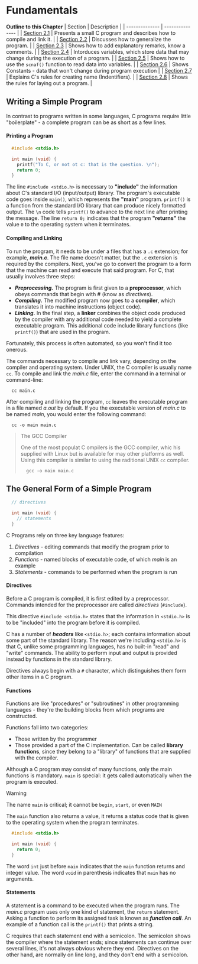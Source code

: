 # Fundamentals

**Outline to this Chapter**
| Section | Description |
| -------------- | --------------- |
| [Section 2.1](#writing-a-simple-program) | Presents a small C program and describes how to compile and link it. |
| [Section 2.2](#the-general-form-of-a-simple-program) | Discusses how to generalize the program. |
| [Section 2.3](#comments) | Shows how to add explanatory remarks, know a comments. |
| [Section 2.4](#variables-and-assignment) | Intorduces variables, which store data that may change during the execution of a program. |
| [Section 2.5](#reading-input) | Shows how to use the `scnaf()` function to read data into variables. |
| [Section 2.6](#defining-names-for-constants) | Shows Constants - data that won't change during program execution |
| [Section 2.7](#identifiers) | Explains C's rules for creating name (Indentifiers). |
| [Section 2.8](#layout-of-a-c-program) | Shows the rules for laying out a program. |

## Writing a Simple Program

In contrast to programs written in some languages, C programs require little "boilerplate" - a complete program can be as short as a few lines.

#### Printing a Program

```C
  #include <stdio.h>

  int main (void) {
    printf("To C, or not ot c: that is the question. \n");
    return 0;
  }
```

The line `#include <stdio.h>` is necessary to **"include"** the information about C's standard I/O (input/output) library.
The program's executable code goes inside `main()`, which represents the **"main"** program.
`printf()` is a function from the standard I/O library that can produce nicely formatted output.
The `\n` code tells `printf()` to advance to the next line after printing the message.
The line `return 0;` indicates that the program **"returns"** the value `0` to the operating system when it terminates.

#### Compiling and Linking

To run the program, it needs to be under a files that has a `.c` extension; for example, **_main.c_**. The file name doesn't matter, but the `.c` extension is required by the compilers.
Next, you've go to convert the program to a form that the machine can read and execute that said program. For C, that usually involves three steps:

- **_Preprocessing._** The program is first given to a **preprocessor**, which obeys commands that begin with # (know as _directives_).
- **_Compiling._** The modified program now goes to a **compiler**, which translates it into machine instructions (object code).
- **_Linking._** In the final step, a **linker** combines the object code produced by the compiler with any additional code needed to yield a complete executable program. This additional code include library functions (like `printf()`) that are used in the program.

Fortunately, this process is often automated, so you won't find it too onerous.

The commands necessary to compile and link vary, depending on the compiler and operating system. Under UNIX, the C compiler is usually name `cc`. To compile and link the _main.c_ file, enter the command in a terminal or command-line:

```terminal
  cc main.c
```

After compiling and linking the program, `cc` leaves the executable program in a file named _a.out_ by default. If you the executable version of _main.c_ to be named _main_, you would enter the following command:

```terminal
  cc -o main main.c
```

> The GCC Compiler
>
> One of the most populat C ompilers is the GCC compiler, whic his supplied with Linux but is available for may other platforms as well. Using this compiler is similar to using the raditional UNIX `cc` compiler.
>
> ```terminal
>   gcc -o main main.c
> ```

## The General Form of a Simple Program

```C
  // directives

  int main (void) {
    // statements
  }
```

C Programs rely on three key language features:

1. _Directives_ - editing commands that modify the program prior to compilation
2. _Functions_ - named blocks of executable code, of which _main_ is an example
3. _Statements_ - commands to be performed when the program is run

#### Directives

Before a C program is compiled, it is first edited by a preprocessor. Commands intended for the preprocessor are called _directives_ (`#include`).

This directive `#include <stdio.h>` states that the information in `<stdio.h>` is to be "included" into the program before it is compiled.

C has a number of **_headers_** like `<stdio.h>`; each contains information about some part of the standard library. The reason we're including `<stdio.h>` is that C, unlike some programming languages, has no built-in "read" and "write" commands. The ability to perform input and output is provided instead by functions in the standard library.

Directives always begin with a `#` character, which distinguishes them form other items in a C program.

#### Functions

Functions are like "procedures" or "subroutines" in other programming languages - they're the building blocks from which programs are constructed.

Functions fall into two categories:

- Those written by the programmer
- Those provided a part of the C implementation. Can be called **library functions**, since they belong to a "library" of functions that are supplied with the compiler.

Although a C program may consist of many functions, only the main functions is mandatory. `main` is special: it gets called automatically when the program is executed.

> [!WARNING]
> The name `main` is critical; it cannot be `begin`, `start`, or even `MAIN`

The `main` function also returns a value, it returns a status code that is given to the operating system when the program terminates.

```C
  #include <stdio.h>

  int main (void) {
    return 0;
  }
```

The word `int` just before `main` indicates that the `main` function returns and integer value.
The word `void` in parenthesis indicates that `main` has no arguments.

#### Statements

A statement is a command to be executed when the program runs. The _main.c_ program uses only one kind of statement, the `return` statement.
Asking a function to perform its assigned task is known as **_function call_**. An example of a function call is the `printf()` that prints a string.

C requires that each statement end with a semicolon. The semicolon shows the compiler where the statement ends; since statements can continue over several lines, it's not always obvious where they end. Directives on the other hand, are normally on line long, and they don't end with a semicolon.
